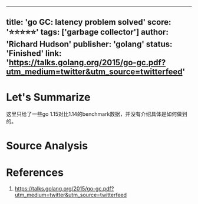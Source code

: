 
---
title: 'go GC: latency problem solved'
score: '⭐️⭐️⭐️⭐️⭐️'
tags: ['garbage collector']
author: 'Richard Hudson'
publisher: 'golang'
status: 'Finished'
link: 'https://talks.golang.org/2015/go-gc.pdf?utm_medium=twitter&utm_source=twitterfeed'
---

# Let's Summarize

这里只给了一些go 1.15对比1.14的benchmark数据，并没有介绍具体是如何做到的。

# Source Analysis



# References
1. https://talks.golang.org/2015/go-gc.pdf?utm_medium=twitter&utm_source=twitterfeed
